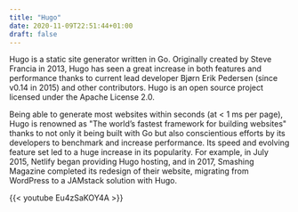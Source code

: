 ```yaml
---
title: "Hugo"
date: 2020-11-09T22:51:44+01:00
draft: false
---
```


Hugo is a static site generator written in Go. Originally created by Steve Francia in 2013, Hugo has seen a great increase in both features and performance thanks to current lead developer Bjørn Erik Pedersen (since v0.14 in 2015) and other contributors. Hugo is an open source project licensed under the Apache License 2.0.

Being able to generate most websites within seconds (at < 1 ms per page), Hugo is renowned as "The world’s fastest framework for building websites" thanks to not only it being built with Go but also conscientious efforts by its developers to benchmark and increase performance. Its speed and evolving feature set led to a huge increase in its popularity. For example, in July 2015, Netlify began providing Hugo hosting, and in 2017, Smashing Magazine completed its redesign of their website, migrating from WordPress to a JAMstack solution with Hugo.

{{< youtube Eu4zSaKOY4A >}}